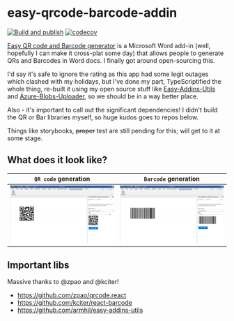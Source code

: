 # easy-qrcode-barcode-addin

[![Build and publish](https://github.com/armhil/easy-qrcode-barcode-addin/actions/workflows/main.yml/badge.svg)](https://github.com/armhil/easy-qrcode-barcode-addin/actions/workflows/main.yml)
[![codecov](https://codecov.io/gh/armhil/easy-qrcode-barcode-addin/graph/badge.svg?token=BQYL5Z1E7W)](https://codecov.io/gh/armhil/easy-qrcode-barcode-addin)

[Easy QR code and Barcode generator](https://appsource.microsoft.com/en/product/office/WA200002492?tab=Overview) is a Microsoft Word add-in (well, hopefully I can make it cross-plat some day) that allows people to generate QRs and Barcodes in Word docs. I finally got around open-sourcing this.

I'd say it's safe to ignore the rating as this app had some legit outages which clashed with my holidays, but I've done my part, TypeScriptified the whole thing, re-built it using my open source stuff like [Easy-Addins-Utils](https://github.com/armhil/easy-addins-utils) and [Azure-Blobs-Uploader](https://github.com/armhil/azure-blobs-content-uploader), so we should be in a way better place.

Also - it's important to call out the significant dependencies! I didn't build the QR or Bar libraries myself, so huge kudos goes to repos below.

Things like storybooks, ~~proper~~ test are still pending for this; will get to it at some stage.

## What does it look like?

`QR code` generation | `Barcode` generation
:-------------------------:|:-------------------------:
![](https://github.com/armhil/easy-qrcode-barcode-addin/blob/main/submission/screenshots/sc2.png)  |  ![](https://github.com/armhil/easy-qrcode-barcode-addin/blob/main/submission/screenshots/sc4.png)


## Important libs
Massive thanks to @zpao and @kciter! 

* https://github.com/zpao/qrcode.react
* https://github.com/kciter/react-barcode
* https://github.com/armhil/easy-addins-utils
